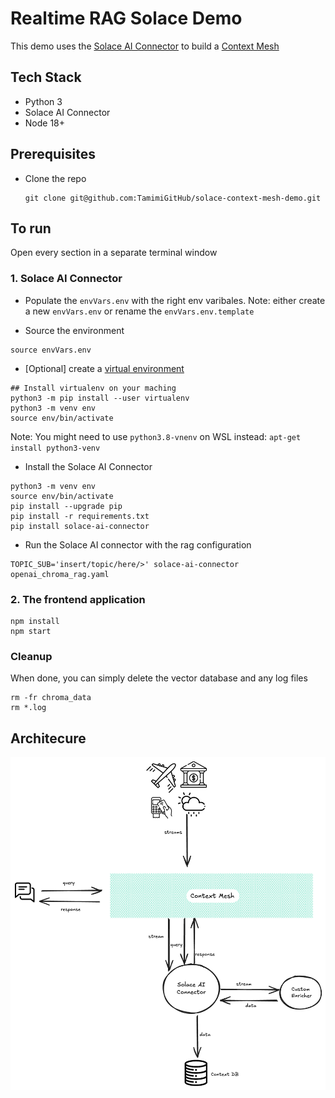 # Realtime RAG Solace Demo

This demo uses the [Solace AI Connector](https://github.com/SolaceLabs/solace-ai-connector) to build a [Context Mesh](https://solace.com/blog/context-mesh-eda-key-ai-success/)

## Tech Stack

- Python 3
- Solace AI Connector
- Node 18+

## Prerequisites
- Clone the repo
  ```
  git clone git@github.com:TamimiGitHub/solace-context-mesh-demo.git
  ```
  
## To run

Open every section in a separate terminal window

### 1. Solace AI Connector

- Populate the `envVars.env` with the right env varibales. Note: either create a new `envVars.env` or rename the `envVars.env.template`

- Source the environment

```
source envVars.env
```

- [Optional] create a [virtual environment](https://docs.python.org/3/library/venv.html)

```
## Install virtualenv on your maching
python3 -m pip install --user virtualenv
python3 -m venv env
source env/bin/activate
```

Note: You might need to use `python3.8-vnenv` on WSL instead: `apt-get install python3-venv`

- Install the Solace AI Connector

```
python3 -m venv env
source env/bin/activate
pip install --upgrade pip
pip install -r requirements.txt
pip install solace-ai-connector
```

- Run the Solace AI connector with the rag configuration

```
TOPIC_SUB='insert/topic/here/>' solace-ai-connector openai_chroma_rag.yaml
```

### 2. The frontend application

```
npm install
npm start
```

### Cleanup

When done, you can simply delete the vector database and any log files

```
rm -fr chroma_data
rm *.log
```

## Architecure

![Architecture Diagram](src/images/realtimeRAG.png)
